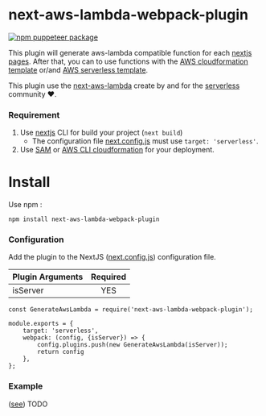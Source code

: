 # next-aws-lambda-webpack-plugin

[![npm puppeteer package](https://img.shields.io/npm/v/next-aws-lambda-webpack-plugin.svg)](https://www.npmjs.com/package/next-aws-lambda-webpack-plugin)

This plugin will generate aws-lambda compatible function for each [nextjs pages](https://nextjs.org/docs/basic-features/pages). 
After that, you can to use functions with the [AWS cloudformation template](https://aws.amazon.com/cloudformation/resources/templates/) or/and [AWS serverless template](https://docs.aws.amazon.com/serverless-application-model/latest/developerguide/what-is-sam.html).

This plugin use the [next-aws-lambda](https://github.com/danielcondemarin/serverless-next.js/tree/master/packages/next-aws-lambda)
 create by and for the [serverless](https://serverless.com/) community :heart:.

### Requirement

1. Use [nextjs](https://nextjs.org/docs/getting-started) CLI for build your project (`next build`)
    * The configuration file [next.config.js](https://nextjs.org/docs/api-reference/next.config.js/build-target) must use `target: 'serverless'`.
2. Use [SAM](https://docs.aws.amazon.com/serverless-application-model/latest/developerguide/what-is-sam.html) or [AWS CLI cloudformation](https://docs.aws.amazon.com/cli/latest/reference/cloudformation/index.html) for your deployment. 

# Install

Use npm :
```
npm install next-aws-lambda-webpack-plugin
```

### Configuration

Add the plugin to the NextJS ([next.config.js](https://nextjs.org/docs/api-reference/next.config.js/build-target)) configuration file.

| Plugin Arguments    | Required      |
| ------------- |:-------------:|
| isServer      | YES           |

```
const GenerateAwsLambda = require('next-aws-lambda-webpack-plugin');

module.exports = {
    target: 'serverless',
    webpack: (config, {isServer}) => {
        config.plugins.push(new GenerateAwsLambda(isServer));
        return config
    },
};
```


### Example


([see](https://github.com/vincent-herlemont/next-aws-lambda-webpack-plugin/tree/master/example)) TODO

